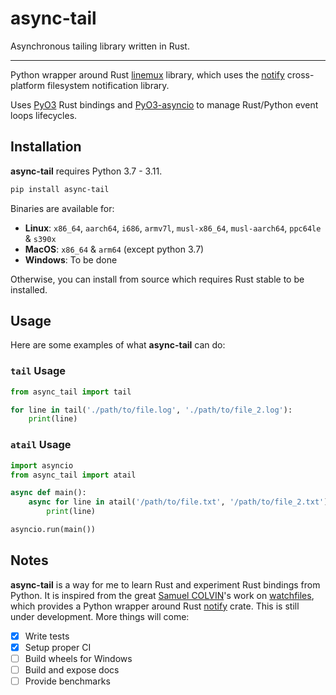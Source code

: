 # async-tail

Asynchronous tailing library written in Rust.

---

Python wrapper around Rust [linemux](https://github.com/jmagnuson/linemux) library, which uses the [notify](https://crates.io/crates/notify) cross-platform filesystem notification library.

Uses [PyO3](https://github.com/PyO3/pyo3) Rust bindings and [PyO3-asyncio](https://github.com/awestlake87/pyo3-asyncio) to manage Rust/Python event loops lifecycles.

## Installation

**async-tail** requires Python 3.7 - 3.11.

```bash
pip install async-tail
```

Binaries are available for:

* **Linux**: `x86_64`, `aarch64`, `i686`, `armv7l`, `musl-x86_64`, `musl-aarch64`, `ppc64le` & `s390x`
* **MacOS**: `x86_64` & `arm64` (except python 3.7)
* **Windows**: To be done

Otherwise, you can install from source which requires Rust stable to be installed.

## Usage

Here are some examples of what **async-tail** can do:

### `tail` Usage

```py
from async_tail import tail

for line in tail('./path/to/file.log', './path/to/file_2.log'):
    print(line)
```

### `atail` Usage

```py
import asyncio
from async_tail import atail

async def main():
    async for line in atail('/path/to/file.txt', '/path/to/file_2.txt'):
        print(line)

asyncio.run(main())
```

## Notes

**async-tail** is a way for me to learn Rust and experiment Rust bindings from Python. It is inspired from the great [Samuel COLVIN](https://github.com/samuelcolvin)'s work on [watchfiles](https://github.com/samuelcolvin/watchfiles), which provides a Python wrapper around Rust [notify](https://crates.io/crates/notify) crate. This is still under development. More things will come:

- [x] Write tests
- [x] Setup proper CI
- [ ] Build wheels for Windows
- [ ] Build and expose docs
- [ ] Provide benchmarks
